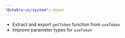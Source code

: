 ```yaml
---
"@chakra-ui/system": minor
---
```


- Extract and export `getToken` function from `useToken`
- Improve parameter types for `useToken`

